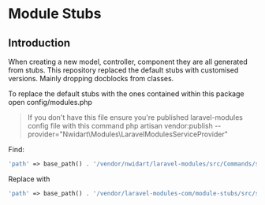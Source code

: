 # Module Stubs

## Introduction

When creating a new model, controller, component they are all generated from stubs. This repository replaced the default stubs with customised versions. Mainly dropping docblocks from classes.
    
To replace the default stubs with the ones contained within this package open config/modules.php 

>If you don't have this file ensure you're published laravel-modules config file with this command php artisan vendor:publish --provider="Nwidart\Modules\LaravelModulesServiceProvider"

Find:

```php
'path' => base_path() . '/vendor/nwidart/laravel-modules/src/Commands/stubs',
```

Replace with

```php
'path' => base_path() . '/vendor/laravel-modules-com/module-stubs/src/stubs',
```
